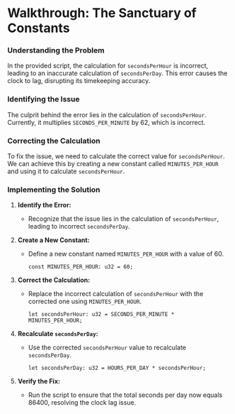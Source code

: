 # Walkthrough: The Sanctuary of Constants

### Understanding the Problem
In the provided script, the calculation for `secondsPerHour` is incorrect, leading to an inaccurate calculation of `secondsPerDay`. This error causes the clock to lag, disrupting its timekeeping accuracy.

### Identifying the Issue
The culprit behind the error lies in the calculation of `secondsPerHour`. Currently, it multiplies `SECONDS_PER_MINUTE` by 62, which is incorrect.

### Correcting the Calculation
To fix the issue, we need to calculate the correct value for `secondsPerHour`. We can achieve this by creating a new constant called `MINUTES_PER_HOUR` and using it to calculate `secondsPerHour`.

### Implementing the Solution
1. **Identify the Error:**
   - Recognize that the issue lies in the calculation of `secondsPerHour`, leading to incorrect `secondsPerDay`.

2. **Create a New Constant:**
   - Define a new constant named `MINUTES_PER_HOUR` with a value of 60.
     ```cairo
     const MINUTES_PER_HOUR: u32 = 60;
     ```

3. **Correct the Calculation:**
   - Replace the incorrect calculation of `secondsPerHour` with the corrected one using `MINUTES_PER_HOUR`.
     ```cairo
     let secondsPerHour: u32 = SECONDS_PER_MINUTE * MINUTES_PER_HOUR;
     ```

4. **Recalculate `secondsPerDay`:**
   - Use the corrected `secondsPerHour` value to recalculate `secondsPerDay`.
     ```cairo
     let secondsPerDay: u32 = HOURS_PER_DAY * secondsPerHour;
     ```

5. **Verify the Fix:**
   - Run the script to ensure that the total seconds per day now equals 86400, resolving the clock lag issue.
